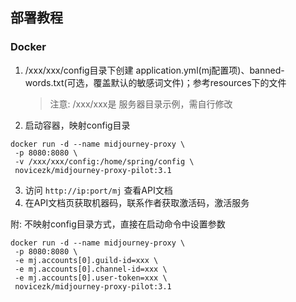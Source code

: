 ## 部署教程

### Docker

1. /xxx/xxx/config目录下创建 application.yml(mj配置项)、banned-words.txt(可选，覆盖默认的敏感词文件)；参考resources下的文件
   > 注意: /xxx/xxx是 服务器目录示例，需自行修改
2. 启动容器，映射config目录
```shell
docker run -d --name midjourney-proxy \
 -p 8080:8080 \
 -v /xxx/xxx/config:/home/spring/config \
 novicezk/midjourney-proxy-pilot:3.1
```
3. 访问 `http://ip:port/mj` 查看API文档
4. 在API文档页获取机器码，联系作者获取激活码，激活服务

附: 不映射config目录方式，直接在启动命令中设置参数
```shell
docker run -d --name midjourney-proxy \
 -p 8080:8080 \
 -e mj.accounts[0].guild-id=xxx \
 -e mj.accounts[0].channel-id=xxx \
 -e mj.accounts[0].user-token=xxx \
 novicezk/midjourney-proxy-pilot:3.1
```
